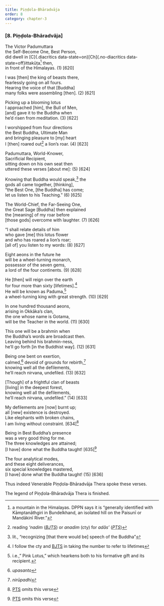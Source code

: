 ```yaml
---
title: Piṇḍola-Bhāradvāja
order: 8
category: chapter-3
---
```


### \[8. Piṇḍola-Bhāradvāja\]

The Victor Padumuttara  
the Self-Become One, Best Person,  
did dwell in [C]{.diacritics data-state=on}[Ch]{.no-diacritics data-state=off}ittakūṭa[^1] then,  
in front of the Himalayas. (1) \[620\]

I was \[then\] the king of beasts there,  
fearlessly going on all fours.  
Hearing the voice of that \[Buddha\]  
many folks were assembling \[then\]. (2) \[621\]

Picking up a blooming lotus  
I approached \[him\], the Bull of Men,  
\[and\] gave it to the Buddha when  
he’d risen from meditation. (3) \[622\]

I worshipped from four directions  
the Best Buddha, Ultimate Man  
and bringing pleasure to \[my\] heart  
I \[then\] roared out[^2] a lion’s roar. (4) \[623\]

Padumuttara, World-Knower,  
Sacrificial Recipient,  
sitting down on his own seat then  
uttered these verses \[about me\]: (5) \[624\]

Knowing that Buddha would speak,[^3] the  
gods all came together, \[thinking\],  
“the Best One, \[the Buddha\] has come;  
let us listen to his Teaching.” (6) \[625\]

The World-Chief, the Far-Seeing One,  
the Great Sage \[Buddha\] then explained  
the \[meaning\] of my roar before  
\[those gods\] overcome with laughter. (7) \[626\]

“I shall relate details of him  
who gave \[me\] this lotus flower  
and who has roared a lion’s roar;  
\[all of\] you listen to my words: (8) \[627\]

Eight aeons in the future he  
will be a wheel-turning monarch,  
possessor of the seven gems,  
a lord of the four continents. (9) \[628\]

He \[then\] will reign over the earth  
for four more than sixty \[lifetimes\].[^4]  
He will be known as Paduma,[^5]  
a wheel-turning king with great strength. (10) \[629\]

In one hundred thousand aeons,  
arising in Okkāka’s clan,  
the one whose name is Gotama,  
will be the Teacher in the world. (11) \[630\]

This one will be a brahmin when  
the Buddha’s words are broadcast then.  
Leaving behind his brahmin-ness,  
he’ll go forth \[in the Buddhist way\]. (12) \[631\]

Being one bent on exertion,  
calmed,[^6] devoid of grounds for rebirth,[^7]  
knowing well all the defilements,  
he’ll reach nirvana, undefiled. (13) \[632\]

\[Though\] of a frightful clan of beasts  
\[living\] in the deepest forest,  
knowing well all the defilements,  
he’ll reach nirvana, undefiled.” (14) \[633\]

My defilements are \[now\] burnt up;  
all \[new\] existence is destroyed.  
Like elephants with broken chains,  
I am living without constraint. \[634\][^8]

Being in Best Buddha’s presence  
was a very good thing for me.  
The three knowledges are attained;  
\[I have\] done what the Buddha taught! \[635\][^9]

The four analytical modes,  
and these eight deliverances,  
six special knowledges mastered,  
\[I have\] done what the Buddha taught! (15) \[636\]

Thus indeed Venerable Piṇḍola-Bhāradvāja Thera spoke these verses.

The legend of Piṇḍola-Bhāradvāja Thera is finished.

[^1]: a mountain in the Himalayas. DPPN says it is “generally identified with Kāmptanāthgiri in Bundelkhand, an isolated hill on the Paisunī or Mandākinī River.”

[^2]: reading *‘nadim* (<dfn id="#BJTS"><abbr title="Buddha Jayanthi Tripitaka Series">BJTS</abbr></dfn>) or *anadim* (cty) for *adās’* (<dfn id="#PTS"><abbr title="Pali Text Society">PTS</abbr></dfn>)

[^3]: lit., “recognizing \[that there would be\] speech of the Buddha”

[^4]: I follow the cty and <a href="#BJTS" class="abbr">BJTS</a> in taking the number to refer to lifetimes

[^5]: i.e.,” Pink Lotus,” which hearkens both to his formative gift and its recipient.

[^6]: *upasanto*

[^7]: *nirūpadhi*

[^8]: <a href="#PTS" class="abbr">PTS</a> omits this verse

[^9]: <a href="#PTS" class="abbr">PTS</a> omits this verse
